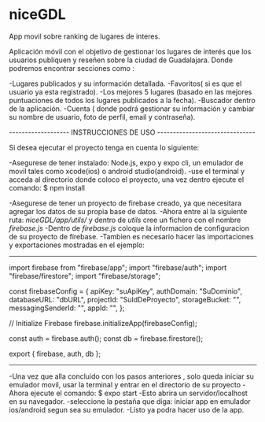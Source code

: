 # niceGDL
App movil sobre ranking de lugares de interes.

Aplicación móvil con el objetivo de gestionar los lugares de interés que los usuarios publiquen y reseñen sobre la ciudad de Guadalajara.
Donde podremos encontrar secciones como : 

-Lugares publicados y su información detallada. 
-Favoritos( si es que el usuario ya esta registrado). 
-Los mejores 5 lugares (basado en las mejores puntuaciones de todos los lugares publicados a la fecha). 
-Buscador dentro de la aplicación. 
-Cuenta ( donde podrá gestionar su información y cambiar su nombre de usuario, foto de perfil, email y contraseña).

------------------- INSTRUCCIONES DE USO -------------------------------

Si desea ejecutar el proyecto tenga en cuenta lo siguiente:

-Asegurese de tener instalado: Node.js, expo y expo cli, un emulador de movil tales como xcode(ios) o android studio(android).
-use el terminal y acceda al directorio donde coloco el proyecto, una vez dentro ejecute el comando: $ npm install


-Asegurese de tener un proyecto de firebase creado, ya que necesitara agregar los datos de su propia base de datos.
-Ahora entre al la siguiente ruta: *niceGDL/app/utils/*  y dentro de *utils* cree un fichero con el nombre *firebase.js* 
-Dentro de *firebase.js* coloque la informacion de configuracion de su proyecto de firebase. 
-Tambien es necesario hacer las importaciones y exportaciones mostradas en el ejemplo:

-----------------

import firebase from "firebase/app";
import "firebase/auth";
import "firebase/firestore";
import "firebase/storage";

const firebaseConfig = {
  apiKey: "suApiKey",
  authDomain: "SuDominio",
  databaseURL: "dbURL",
  projectId: "SuIdDeProyecto",
  storageBucket: "",
  messagingSenderId: "",
  appId: "",
};

// Initialize Firebase
firebase.initializeApp(firebaseConfig);

const auth = firebase.auth();
const db = firebase.firestore();

export { firebase, auth, db };

--------------------

-Una vez que alla concluido con los pasos anteriores , solo queda iniciar su emulador movil,
usar la terminal y entrar en el directorio de su proyecto
-Ahora ejecute el comando: $ expo start
-Esto abrira un servidor/localhost en su navegador. 
-seleccione la pestaña que diga: iniciar app en emulador ios/android segun sea su emulador.
-Listo ya podra hacer uso de la app.
